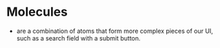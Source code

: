 # Molecules

- are a combination of atoms that form more complex pieces of our UI, such as a search field with a submit button.
